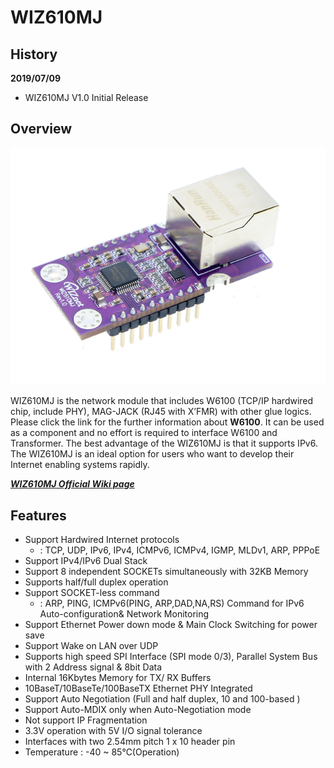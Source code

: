 # WIZ610MJ 

## History
**2019/07/09**

- WIZ610MJ V1.0 Initial Release

## Overview

![WIZ610io ](Pictures/WIZ610MJ1.png)

WIZ610MJ is the network module that includes W6100 (TCP/IP hardwired chip, include PHY), MAG-JACK (RJ45 with X’FMR) with other glue logics. Please click the link for the further information about **W6100**. It can be used as a component and no effort is required to interface W6100 and Transformer. The best advantage of the WIZ610MJ is that it supports IPv6. The WIZ610MJ is an ideal option for users who want to develop their Internet enabling systems rapidly.

 [***WIZ610MJ Official Wiki page***](https://wizwiki.net/wiki/doku.php?id=products:wiz610mj:start)


## Features

- Support Hardwired Internet protocols
  - : TCP, UDP, IPv6, IPv4, ICMPv6, ICMPv4, IGMP, MLDv1, ARP, PPPoE
- Support IPv4/IPv6 Dual Stack
- Support 8 independent SOCKETs simultaneously with 32KB Memory
- Supports half/full duplex operation
- Support SOCKET-less command
  - : ARP, PING, ICMPv6(PING, ARP,DAD,NA,RS) Command for IPv6 Auto-configuration& Network Monitoring
- Support Ethernet Power down mode & Main Clock Switching for power save
- Support Wake on LAN over UDP
- Supports high speed SPI Interface (SPI mode 0/3), Parallel System Bus with 2 Address signal & 8bit Data
- Internal 16Kbytes Memory for TX/ RX Buffers
- 10BaseT/10BaseTe/100BaseTX Ethernet PHY Integrated
- Support Auto Negotiation (Full and half duplex, 10 and 100-based )
- Support Auto-MDIX only when Auto-Negotiation mode
- Not support IP Fragmentation
- 3.3V operation with 5V I/O signal tolerance
- Interfaces with two 2.54mm pitch 1 x 10 header pin
- Temperature : -40 ~ 85℃(Operation)






